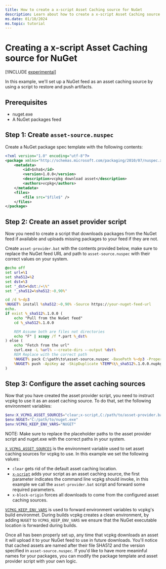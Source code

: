 ```yaml
---
title: How to create a x-script Asset Caching source for NuGet
description: Learn about how to create a x-script Asset Caching source for NuGet
ms.date: 01/10/2024
ms.topic: tutorial
---
```


# Creating a x-script Asset Caching source for NuGet

[!INCLUDE [experimental](../../includes/experimental.md)]

In this example, we'll set up a NuGet feed as an asset caching source by using a script to restore and push artifacts.

## Prerequisites

* nuget.exe
* A NuGet packages feed

## Step 1: Create `asset-source.nuspec`

Create a NuGet package spec template with the following contents:

```xml
<?xml version="1.0" encoding="utf-8"?>
<package xmlns="http://schemas.microsoft.com/packaging/2010/07/nuspec.xsd">
    <metadata>
        <id>$sha$</id>
        <version>1.0.0</version>
        <description>vcpkg download asset</description>
        <authors>vcpkg</authors>
    </metadata>
    <files>
        <file src="$file$" />
    </files>
</package>
```

## Step 2: Create an asset provider script

Now you need to create a script that downloads packages from the NuGet feed if available and uploads
missing packages to your feed if they are not.

Create `asset-provider.bat` with the contents provided below, make sure to replace the NuGet feed URL and path to `asset-source.nuspec` with their correct values on your system.

```bat
@echo off
set url=%1
set sha512=%2
set dst=%3
set "_dst=%dst:/=\%"
set "_sha512=%sha512:~0,90%"

cd /d %~dp3
%NUGET% install %sha512:~0,90% -Source https://your-nuget-feed-url
echo.
if exist %_sha512%.1.0.0 (
    echo "Pull from the NuGet feed"
    cd %_sha512%.1.0.0

    REM Assume both are files not directories
    echo "F" | xcopy /f *.part %_dst%
) else (
    echo "Fetch from the url"
    curl.exe -L %url% --create-dirs --output %dst%
    REM Replace with the correct path
    %NUGET% pack C:\path\to\asset-source.nuspec -BasePath %~dp3 -Properties "sha=%_sha512%;file=%dst%" -OutputDirectory %TEMP%
    %NUGET% push -ApiKey az -SkipDuplicate %TEMP%\%_sha512%.1.0.0.nupkg -Source https://your-nuget-feed-url
)
```

## Step 3: Configure the asset caching sources

Now that you have created the asset provider script, you need to instruct vcpkg to use it as an
asset caching source. To do that, set the following environment variables:

```powershell
$env:X_VCPKG_ASSET_SOURCES="clear;x-script,C:/path/to/asset-provider.bat {url} {sha512} {dst};x-block-origin"
$env:NUGET="C:/path/to/nuget.exe"
$env:VCPKG_KEEP_ENV_VARS="NUGET"
```

NOTE: Make sure to replace the placeholder paths to the asset provider script and nuget.exe with the correct paths in your system.

[`X_VCPKG_ASSET_SOURCES`](../users/config-environment.md#x_vcpkg_asset_sources) is the environment variable used to set asset caching sources for vcpkg to use. In this example we set the following values:

* `clear` gets rid of the default asset caching location.
* [`x-script`](../users/assetcaching.md#x-script) adds your script as an asset caching source, the first parameter indicates the command line vcpkg should invoke, in this example we call the `asset-provider.bat` script and forward some required parameters.
* `x-block-origin` forces all downloads to come from the configured asset caching sources.

[`VCPKG_KEEP_ENV_VARS`](../users/config-environment.md) is used to forward environment variables to
vcpkg's build environmet. During builds vcpkg creates a clean environment, by adding `NUGET` to
`VCPKG_KEEP_ENV_VARS` we ensure that the NuGet executable location is forwarded during builds.

Once all has been properly set up, any time that vcpkg downloads an asset it will upload it to your
NuGet feed to use in future downloads. You'll notice that cached assets are named after their file
SHA512 and the version specified in `asset-source.nuspec`. If you'd like to have more meaninful
names for your packages, you can modify the package template and asset provider script with your own logic.
